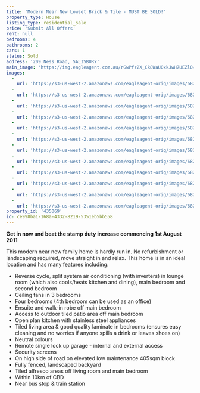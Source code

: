 ```yaml
---
title: 'Modern Near New Lowset Brick & Tile - MUST BE SOLD!'
property_type: House
listing_type: residential_sale
price: 'Submit All Offers'
rent: null
bedrooms: 4
bathrooms: 2
cars: 1
status: Sold
address: '209 Ness Road, SALISBURY'
main_image: 'https://img.eagleagent.com.au/rGwPfz2X_Ck8WaU0xkJwH7UEZl0=/1280x854/smart/https://s3-us-west-2.amazonaws.com/eagleagent-orig/images/6820174/107550206-image-M.jpg'
images:
  -
    url: 'https://s3-us-west-2.amazonaws.com/eagleagent-orig/images/6820185/107550206-image-K.jpg'
  -
    url: 'https://s3-us-west-2.amazonaws.com/eagleagent-orig/images/6820184/107550206-image-J.jpg'
  -
    url: 'https://s3-us-west-2.amazonaws.com/eagleagent-orig/images/6820183/107550206-image-I.jpg'
  -
    url: 'https://s3-us-west-2.amazonaws.com/eagleagent-orig/images/6820182/107550206-image-H.jpg'
  -
    url: 'https://s3-us-west-2.amazonaws.com/eagleagent-orig/images/6820181/107550206-image-G.jpg'
  -
    url: 'https://s3-us-west-2.amazonaws.com/eagleagent-orig/images/6820180/107550206-image-F.jpg'
  -
    url: 'https://s3-us-west-2.amazonaws.com/eagleagent-orig/images/6820179/107550206-image-E.jpg'
  -
    url: 'https://s3-us-west-2.amazonaws.com/eagleagent-orig/images/6820178/107550206-image-D.jpg'
  -
    url: 'https://s3-us-west-2.amazonaws.com/eagleagent-orig/images/6820177/107550206-image-C.jpg'
  -
    url: 'https://s3-us-west-2.amazonaws.com/eagleagent-orig/images/6820176/107550206-image-B.jpg'
  -
    url: 'https://s3-us-west-2.amazonaws.com/eagleagent-orig/images/6820175/107550206-image-A.jpg'
  -
    url: 'https://s3-us-west-2.amazonaws.com/eagleagent-orig/images/6820174/107550206-image-M.jpg'
property_id: '435069'
id: ce998ba1-168a-4332-8219-5351eb5bb558
---
```

**Get in now and beat the stamp duty increase commencing 1st August 2011**

This modern near new family home is hardly run in. No refurbishment or landscaping required, move straight in and relax. This home is in an ideal location and has many features including:

* Reverse cycle, split system air conditioning (with inverters) in lounge room (which also cools/heats kitchen and dining), main bedroom and second bedroom
* Ceiling fans in 3 bedrooms
* Four bedrooms (4th bedroom can be used as an office)
* Ensuite and walk-in robe off main bedroom
* Access to outdoor tiled patio area off main bedroom
* Open plan kitchen with stainless steel appliances
* Tiled living area & good quality laminate in bedrooms (ensures easy cleaning and no worries if anyone spills a drink or leaves shoes on)
* Neutral colours
* Remote single lock up garage - internal and external access
* Security screens
* On high side of road on elevated low maintenance 405sqm block
* Fully fenced, landscaped backyard
* Tiled alfresco areas off living room and main bedroom
* Within 10km of CBD
* Near bus stop & train station